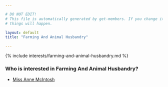 ```yaml
---

# DO NOT EDIT!
# This file is automatically generated by get-members. If you change it, bad
# things will happen.

layout: default
title: "Farming And Animal Husbandry"

---
```


{% include interests/farming-and-animal-husbandry.md %}

### Who is interested in Farming And Animal Husbandry?


* [Miss Anne McIntosh](/members/miss-anne-mcintosh.html)
